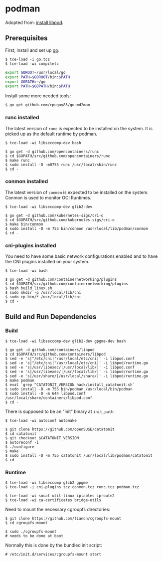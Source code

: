 # podman

Adopted from: [install libpod](https://github.com/containers/libpod/blob/master/install.md).

## Prerequisites

First, install and set up [go](building_go.md).

``` console
$ tce-load -i go.tcz
$ tce-load -wi compiletc
```

``` sh
export GOROOT=/usr/local/go
export PATH=$GOROOT/bin:$PATH
export GOPATH=~/go
export PATH=$GOPATH/bin:$PATH
```

Install some more needed tools:

``` console
$ go get github.com/cpuguy83/go-md2man
```

### runc installed

The latest version of `runc` is expected to be installed on the system. It is picked up as the default runtime by podman.

``` console
$ tce-load -wi libseccomp-dev bash

$ go get -d github.com/opencontainers/runc
$ cd $GOPATH/src/github.com/opencontainers/runc
$ make runc
$ sudo install -D -m0755 runc /usr/local/sbin/runc
$ cd -
```

### conmon installed

The latest version of `conmon` is expected to be installed on the system. Conmon is used to monitor OCI Runtimes.

``` console
$ tce-load -wi libseccomp-dev glib2-dev

$ go get -d github.com/kubernetes-sigs/cri-o
$ cd $GOPATH/src/github.com/kubernetes-sigs/cri-o
$ make bin/conmon
$ sudo install -D -m 755 bin/conmon /usr/local/lib/podman/conmon
$ cd -
```

### cni-plugins installed

You need to have some basic network configurations enabled and to have the CNI plugins installed on your system.

``` console
$ tce-load -wi bash

$ go get -d github.com/containernetworking/plugins
$ cd $GOPATH/src/github.com/containernetworking/plugins
$ bash build_linux.sh
$ sudo mkdir -p /usr/local/lib/cni
$ sudo cp bin/* /usr/local/lib/cni
$ cd -
```

## Build and Run Dependencies

### Build

``` console
$ tce-load -wi libseccomp-dev glib2-dev gpgme-dev bash

$ go get -d github.com/containers/libpod
$ cd $GOPATH/src/github.com/containers/libpod
$ sed -e 's|"/etc/cni|"/usr/local/etc/cni|' -i libpod.conf
$ sed -e 's|"/etc/cni|"/usr/local/etc/cni|' -i libpod/runtime.go
$ sed -e 's|/usr/libexec/|/usr/local/lib/|' -i libpod.conf
$ sed -e 's|/usr/libexec/|/usr/local/lib/|' -i libpod/runtime.go
$ sed -e 's|/usr/share/|/usr/local/share/|' -i libpod/runtime.go
$ make podman
$ eval `grep ^CATATONIT_VERSION hack/install_catatonit.sh`
$ sudo install -D -m 755 bin/podman /usr/local/bin/podman
$ sudo install -D -m 644 libpod.conf /usr/local/share/containers/libpod.conf
$ cd -
```
There is supposed to be an "init" binary at `init_path`:

``` console
$ tce-load -wi autoconf automake

$ git clone https://github.com/openSUSE/catatonit
$ cd catatonit
$ git checkout $CATATONIT_VERSION
$ autoreconf -i
$ ./configure
$ make
$ sudo install -D -m 755 catatonit /usr/local/lib/podman/catatonit
$ cd -
```

### Runtime

``` console
$ tce-load -wi libseccomp glib2 gpgme
$ tce-load -i cni-plugins.tcz conmon.tcz runc.tcz podman.tcz

$ tce-load -wi socat util-linux iptables iproute2
$ tce-load -wi ca-certificates bridge-utils
```

Need to mount the necessary cgroupfs directories:

``` console
$ git clone https://github.com/tianon/cgroupfs-mount
$ cd cgroupfs-mount

$ sudo ./cgroupfs-mount
# needs to be done at boot
```

Normally this is done by the bundled init script:

``` console
# /etc/init.d/services/cgroupfs-mount start
```
